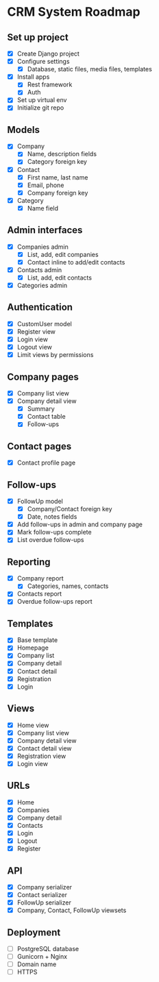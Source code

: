 # CRM System Roadmap

## Set up project

- [x] Create Django project
- [x] Configure settings
  - [x] Database, static files, media files, templates
- [x] Install apps
  - [x] Rest framework
  - [x] Auth
- [x] Set up virtual env
- [x] Initialize git repo

## Models

- [x] Company
  - [x] Name, description fields
  - [x] Category foreign key
- [x] Contact
  - [x] First name, last name
  - [x] Email, phone
  - [x] Company foreign key
- [x] Category
  - [x] Name field

## Admin interfaces

- [x] Companies admin
  - [x] List, add, edit companies
  - [x] Contact inline to add/edit contacts
- [x] Contacts admin
  - [x] List, add, edit contacts
- [x] Categories admin

## Authentication

- [x] CustomUser model
- [x] Register view
- [x] Login view
- [x] Logout view
- [x] Limit views by permissions

## Company pages

- [x] Company list view
- [x] Company detail view
  - [x] Summary
  - [x] Contact table
  - [x] Follow-ups

## Contact pages

- [x] Contact profile page

## Follow-ups

- [x] FollowUp model
  - [x] Company/Contact foreign key
  - [x] Date, notes fields
- [x] Add follow-ups in admin and company page
- [x] Mark follow-ups complete
- [x] List overdue follow-ups

## Reporting

- [x] Company report
  - [x] Categories, names, contacts
- [x] Contacts report
- [x] Overdue follow-ups report

## Templates

- [x] Base template
- [x] Homepage
- [x] Company list
- [x] Company detail
- [x] Contact detail
- [x] Registration
- [x] Login

## Views

- [x] Home view
- [x] Company list view
- [x] Company detail view
- [x] Contact detail view
- [x] Registration view
- [x] Login view

## URLs

- [x] Home
- [x] Companies
- [x] Company detail
- [x] Contacts
- [x] Login
- [x] Logout
- [x] Register

## API

- [x] Company serializer
- [x] Contact serializer
- [x] FollowUp serializer
- [x] Company, Contact, FollowUp viewsets

## Deployment

- [ ] PostgreSQL database
- [ ] Gunicorn + Nginx
- [ ] Domain name
- [ ] HTTPS
